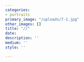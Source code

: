 ```yaml
---
categories:
- portraits
primary_image: "/uploads/7-1.jpg"
other_images: []
title: "//"
date: 
description: ''
medium: ''
style: ''

---
```

